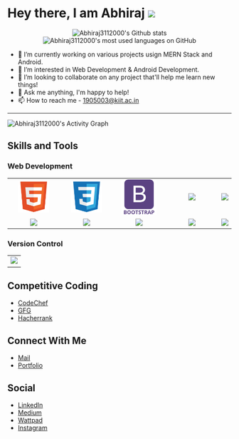 
# Hey there, I am Abhiraj <img src="https://raw.githubusercontent.com/MartinHeinz/MartinHeinz/master/wave.gif" width="34px">

<p align="center">
  <img alt="Abhiraj3112000's Github stats" src="https://github-readme-stats.vercel.app/api?username=Abhiraj3112000&count_private=true&include_all_commits=true&show_icons=true&bg_color=000000&title_color=E8E500&text_color=F8F2CB&icon_color=9FD410&hide_border=true&count_private=true"  width="49%"/>
  <img alt="Abhiraj3112000's most used languages on GitHub" src="https://github-readme-stats.vercel.app/api/top-langs/?username=Abhiraj3112000&langs_count=10&layout=compact&bg_color=000000&title_color=E8E500&text_color=F8F2CB&icon_color=9FD410&hide_border=true&hide=jupyter%20notebook,html" width="49%"/> 
</p>

- 🔭 I’m currently working on various projects usign MERN Stack and Android.
- 👀 I’m interested in Web Development & Android Development.
- 💞️ I’m looking to collaborate on any project that'll help me learn new things!
- 💬 Ask me anything, I'm happy to help!
- 📫 How to reach me - 1905003@kiit.ac.in


<hr>
<img alt="Abhiraj3112000's Activity Graph" src="https://activity-graph.herokuapp.com/graph?username=Abhiraj3112000&bg_color=000000&color=E8E500&line=F8F2CB&point=9FD410&hide_border=true" />

## Skills and Tools

### Web Development
<table width="100">
  <tr>
      <td align='center' width="190">
          <img src="https://github.com/devicons/devicon/blob/master/icons/html5/html5-original.svg" width="70">
      </td>
      <td align='center' width="190">
          <img src="https://github.com/devicons/devicon/blob/master/icons/css3/css3-original.svg" width="70">
      </td>
      <td align='center' width="190">
        <img src="https://github.com/devicons/devicon/blob/master/icons/bootstrap/bootstrap-plain-wordmark.svg" width="80">
      </td>
       <td align='center' width="190">
          <img src="https://www.vectorlogo.zone/logos/mongodb/mongodb-ar21.svg">
      </td>
    <td align='center'>
          <img src="https://www.vectorlogo.zone/logos/expressjs/expressjs-ar21.svg" width="100">
      </td>
  </tr>
  <tr>
    <td align='center'>
        <img src="https://www.vectorlogo.zone/logos/firebase/firebase-ar21.svg" width="110">
      </td>
      <td align='center' width="190">
          <img src="https://www.vectorlogo.zone/logos/reactjs/reactjs-ar21.svg">
      </td>
      <td align='center'>
          <img src="https://www.vectorlogo.zone/logos/nodejs/nodejs-ar21.svg">
      </td>
     <td align='center'>
          <img src="https://www.vectorlogo.zone/logos/java/java-ar21.svg">
      </td>
     <td align='center'>
          <img src="https://www.vectorlogo.zone/logos/android/android-ar21.svg">
      </td>
      
  </tr>
</table>

### Version Control
<table width="100">
   <tr>
      <td align='center'>
          <img src="https://cdn.freebiesupply.com/logos/large/2x/git-logo-svg-vector.svg" width="90">
      </td>
  </tr>
</table>

## Competitive Coding
  - [CodeChef](https://www.codechef.com/users/a_b_h_i_r_a_j)
  - [GFG](https://auth.geeksforgeeks.org/user/chatterjeeabhirajofficial/practice/)
  - [Hacherrank](https://www.hackerrank.com/h1905003)

## Connect With Me
  - [Mail](mailto:1905003@kiit.ac.in)
  - [Portfolio](http://aveeqprofile.netlify.app)

## Social
  - [LinkedIn](https://www.linkedin.com/in/abhiraj-chatterjee-15415b202/)
  - [Medium](https://abhiraj3112000.medium.com/)
  - [Wattpad](https://www.wattpad.com/user/chat_abhiraj)
  - [Instagram](https://www.instagram.com/chatterjee_abhiraj/)
